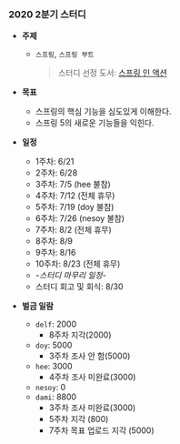 ### 2020 2분기 스터디
- **주제**
  - `스프링`, `스프링 부트`
    > 스터디 선정 도서: [스프링 인 액션](/SpringInAction/README.md)

- **목표**
  - 스프링의 핵심 기능을 심도있게 이해한다.
  - 스프링 5의 새로운 기능들을 익힌다.
    
- **일정**
  - 1주차: 6/21
  - 2주차: 6/28
  - 3주차: 7/5 (hee 불참)
  - 4주차: 7/12 (전체 휴무)
  - 5주차: 7/19 (doy 불참)
  - 6주차: 7/26 (nesoy 불참)
  - 7주차: 8/2 (전체 휴무)
  - 8주차: 8/9
  - 9주차: 8/16
  - 10주차: 8/23 (전체 휴무)
  - *-스터디 마무리 일정-*
  - 스터디 회고 및 회식: 8/30

- **벌금 일람**
  - `delf`: 2000
    - 8주차 지각(2000)
  - `doy`: 5000
    - 3주차 조사 안 함(5000)
  - `hee`: 3000
    - 4주차 조사 미완료(3000)
  - `nesoy`: 0
  - `dami`: 8800
    - 3주차 조사 미완료(3000)
    - 5주차 지각 (800)
    - 7주차 목표 업로드 지각 (5000)